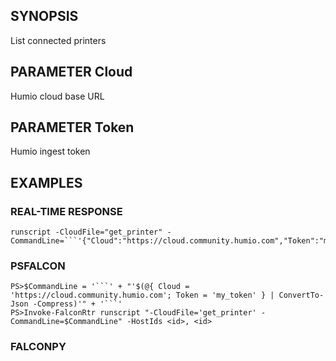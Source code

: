 ## SYNOPSIS
List connected printers

## PARAMETER Cloud
Humio cloud base URL

## PARAMETER Token
Humio ingest token

## EXAMPLES

### REAL-TIME RESPONSE
```
runscript -CloudFile="get_printer" -CommandLine=```'{"Cloud":"https://cloud.community.humio.com","Token":"my_token"}'```
```
### PSFALCON
```
PS>$CommandLine = '```' + "'$(@{ Cloud = 'https://cloud.community.humio.com'; Token = 'my_token' } | ConvertTo-Json -Compress)'" + '```'
PS>Invoke-FalconRtr runscript "-CloudFile='get_printer' -CommandLine=$CommandLine" -HostIds <id>, <id>
```
### FALCONPY
